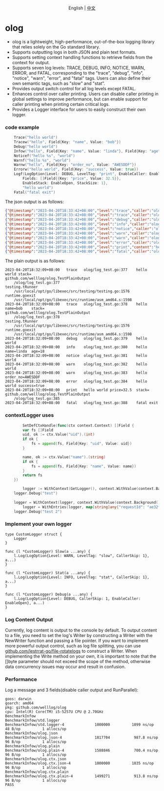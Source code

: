 <p align="center">
    <br> English | <a href="README-CN.md">中文</a>
</p>

# olog
* olog is a lightweight, high-performance, out-of-the-box logging library that relies solely on the Go standard library.
* Supports outputting logs in both JSON and plain text formats.
* Supports setting context handling functions to retrieve fields from the context for output.
* Supports seven log levels: TRACE, DEBUG, INFO, NOTICE, WARN, ERROR, and FATAL, corresponding to the "trace", "debug", "info", "notice", "warn", "error", and "fatal" tags. Users can also define their own semantic tags, such as "slow" and "stat".
* Provides output switch control for all log levels except FATAL.
* Enhances control over caller printing. Users can disable caller printing in global settings to improve performance, but can enable support for caller printing when printing certain critical logs.
* Provides a Logger interface for users to easily construct their own logger.

### code example
```go
    Trace("hello world")
    Tracew("hello", Field{Key: "name", Value: "bob"})
    Debug("hello world")
    Infow("hello", Field{Key: "name", Value: "linda"}, Field{Key: "age", Value: 18})
    Noticef("hello %s", "world")
    Warnf("hello %s", "world")
    Warnw("hello", Field{Key: "order_no", Value: "AWESDDF"})
    Errorw("hello world", Field{Key: "success", Value: true})
    Logf(LogOption{Level: DEBUG, LevelTag: "print", EnableCaller: EnableClose, 
		Fields: []Field{{Key: "price", Value: 32.5}},
        EnableStack: EnableOpen, StackSize: 1},
        "hello world")
    Fatal("fatal exit")
```
The json output is as follows:
```json
{"@timestamp":"2023-04-20T18:33:42+08:00","level":"trace","caller":"olog/log_test.go:377","content":"hello world","stack":"\ngithub.com/welllog/olog.TestPlainOutput\n\t/olog/log_test.go:377\ntesting.tRunner\n\t/usr/local/opt/go/libexec/src/testing/testing.go:1576\nruntime.goexit\n\t/usr/local/opt/go/libexec/src/runtime/asm_amd64.s:1598"}
{"@timestamp":"2023-04-20T18:33:42+08:00","level":"trace","caller":"olog/log_test.go:378","content":"hello","name":"bob","stack":"\ngithub.com/welllog/olog.TestPlainOutput\n\t/olog/log_test.go:378\ntesting.tRunner\n\t/usr/local/opt/go/libexec/src/testing/testing.go:1576\nruntime.goexit\n\t/usr/local/opt/go/libexec/src/runtime/asm_amd64.s:1598"}
{"@timestamp":"2023-04-20T18:33:42+08:00","level":"debug","caller":"olog/log_test.go:379","content":"hello world"}
{"@timestamp":"2023-04-20T18:33:42+08:00","level":"info","caller":"olog/log_test.go:380","content":"hello","name":"linda","age":18}
{"@timestamp":"2023-04-20T18:33:42+08:00","level":"notice","caller":"olog/log_test.go:381","content":"hello world"}
{"@timestamp":"2023-04-20T18:33:42+08:00","level":"warn","caller":"olog/log_test.go:382","content":"hello world"}
{"@timestamp":"2023-04-20T18:33:42+08:00","level":"warn","caller":"olog/log_test.go:383","content":"hello","order_no":"AWESDDF"}
{"@timestamp":"2023-04-20T18:33:42+08:00","level":"error","caller":"olog/log_test.go:384","content":"hello world","success":true}
{"@timestamp":"2023-04-20T18:33:42+08:00","level":"print","content":"hello world","price":32.5,"stack":"\ngithub.com/welllog/olog.TestPlainOutput\n\t/olog/log_test.go:385"}
{"@timestamp":"2023-04-20T18:33:42+08:00","level":"fatal","caller":"olog/log_test.go:388","content":"fatal exit"}
```
The plain output is as follows:
```
2023-04-20T18:32:09+08:00	trace	olog/log_test.go:377	hello world	stack=
github.com/welllog/olog.TestPlainOutput
	/olog/log_test.go:377
testing.tRunner
	/usr/local/opt/go/libexec/src/testing/testing.go:1576
runtime.goexit
	/usr/local/opt/go/libexec/src/runtime/asm_amd64.s:1598
2023-04-20T18:32:09+08:00	trace	olog/log_test.go:378	hello	name=bob	stack=
github.com/welllog/olog.TestPlainOutput
	/olog/log_test.go:378
testing.tRunner
	/usr/local/opt/go/libexec/src/testing/testing.go:1576
runtime.goexit
	/usr/local/opt/go/libexec/src/runtime/asm_amd64.s:1598
2023-04-20T18:32:09+08:00	debug	olog/log_test.go:379	hello world
2023-04-20T18:32:09+08:00	info	olog/log_test.go:380	hello	name=linda	age=18
2023-04-20T18:32:09+08:00	notice	olog/log_test.go:381	hello world
2023-04-20T18:32:09+08:00	warn	olog/log_test.go:382	hello world
2023-04-20T18:32:09+08:00	warn	olog/log_test.go:383	hello	order_no=AWESDDF
2023-04-20T18:32:09+08:00	error	olog/log_test.go:384	hello world	success=true
2023-04-20T18:32:09+08:00	print	hello world	price=32.5	stack=
github.com/welllog/olog.TestPlainOutput
	/olog/log_test.go:385
2023-04-20T18:32:09+08:00	fatal	olog/log_test.go:388	fatal exit
```

### contextLogger uses
```go
        SetDefCtxHandle(func(ctx context.Context) []Field {
		var fs []Field
		uid, ok := ctx.Value("uid").(int)
		if ok {
			fs = append(fs, Field{Key: "uid", Value: uid})
		}

		name, ok := ctx.Value("name").(string)
		if ok {
			fs = append(fs, Field{Key: "name", Value: name})
		}
		return fs
	})

        logger := WithContext(GetLogger(), context.WithValue(context.Background(), "uid", 3))
	logger.Debug("test")
	
	logger = WithContext(logger, context.WithValue(context.Background(), "name", "bob"))
        logger = WithEntries(logger, map[string]any{"requestId": "ae32fec"})
	logger.Debug("test 2")
```

### Implement your own logger
```
type CustomLogger struct {
	Logger
}

func (l *CustomLogger) Slow(a ...any) {
    l.Log(LogOption{Level: WARN, LevelTag: "slow", CallerSkip: 1}, a...)
}

func (l *CustomLogger) Stat(a ...any) {
    l.Log(LogOption{Level: INFO, LevelTag: "stat", CallerSkip: 1}, a...)
}

func (l *CustomLogger) Debug(a ...any) {
    l.Log(LogOption{Level: DEBUG, CallerSkip: 1, EnableCaller: EnableOpen}, a...)
}
```

### Log Content Output
Currently, log content is output to the console by default. 
To output content to a file, you need to set the log's Writer by constructing a Writer with the NewWriter function and passing a file pointer.
If you want to implement more powerful output control, such as log file splitting, you can use [github.com/lestrrat-go/file-rotatelogs](https://github.com/lestrrat-go/file-rotatelogs) to construct a Writer.
When implementing the Write method on your own, it is important to note that the []byte parameter should not exceed the scope of the method, otherwise data concurrency issues may occur and result in confusion.

### Performance
Log a message and 3 fields(disable caller output and RunParallel):
```
goos: darwin
goarch: amd64
pkg: github.com/welllog/olog
cpu: Intel(R) Core(TM) i5-5257U CPU @ 2.70GHz
BenchmarkInfow
BenchmarkInfow/std.logger
BenchmarkInfow/std.logger-4         	 1000000	      1099 ns/op	      48 B/op	       1 allocs/op
BenchmarkInfow/olog.json
BenchmarkInfow/olog.json-4          	 1817704	       987.8 ns/op	      96 B/op	       1 allocs/op
BenchmarkInfow/olog.plain
BenchmarkInfow/olog.plain-4         	 1588846	       700.4 ns/op	      96 B/op	       1 allocs/op
BenchmarkInfow/olog.ctx.json
BenchmarkInfow/olog.ctx.json-4      	 1000000	      1035 ns/op	      96 B/op	       1 allocs/op
BenchmarkInfow/olog.ctx.plain
BenchmarkInfow/olog.ctx.plain-4     	 1499271	       913.8 ns/op	      96 B/op	       1 allocs/op
PASS
```